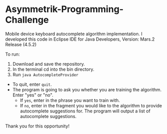 # Asymmetrik-Programming-Challenge
Mobile device keyboard autocomplete algorithm implementation.
I developed this code in Eclipse IDE for Java Developers, Version: Mars.2 Release (4.5.2)

To run:
1. Download and save the repository.
2. In the terminal cd into the bin directory.
3. Run `java AutocompleteProvider`
 * To quit, enter `quit`.
 * The program is going to ask you whether you are training the algorithm. Enter "yes" or "no".
    * If `yes`, enter in the phrase you want to train with.
    * If `no`, enter in the fragment you would like to the algorithm to provide autocomplete suggestions for. The program will output a list of autocomplete suggestions.
    
Thank you for this opportunity!
